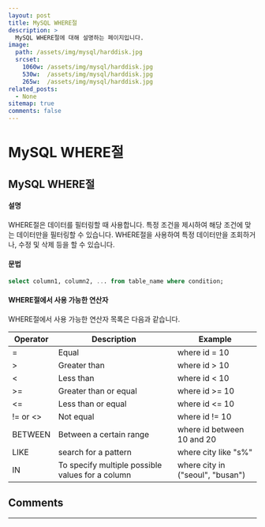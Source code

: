 ```yaml
---
layout: post
title: MySQL WHERE절
description: >
  MySQL WHERE절에 대해 설명하는 페이지입니다.
image: 
  path: /assets/img/mysql/harddisk.jpg
  srcset:
    1060w: /assets/img/mysql/harddisk.jpg
    530w:  /assets/img/mysql/harddisk.jpg
    265w:  /assets/img/mysql/harddisk.jpg
related_posts:
  - None
sitemap: true
comments: false
---
```


# MySQL WHERE절
## MySQL WHERE절

#### 설명
WHERE절은 데이터를 필터링할 때 사용합니다. 특정 조건을 제시하여 해당 조건에 맞는 데이터만을 필터링할 수 있습니다. WHERE절을 사용하여 특정 데이터만을 조회하거나, 수정 및 삭제 등을 할 수 있습니다.

#### 문법
```sql
select column1, column2, ... from table_name where condition;
```

#### WHERE절에서 사용 가능한 연산자
WHERE절에서 사용 가능한 연산자 목록은 다음과 같습니다.

| Operator | Description                                      | Example                          |
|----------|--------------------------------------------------|----------------------------------|
| =        | Equal                                            | where id = 10                    |
| >        | Greater than                                     | where id > 10                    |
| <        | Less than                                        | where id < 10                    |
| >=       | Greater than or equal                            | where id >= 10                   |
| <=       | Less than or equal                               | where id <= 10                   |
| != or <> | Not equal                                        | where id != 10                   |
| BETWEEN  | Between a certain range                          | where id between 10 and 20       |
| LIKE     | search for a pattern                             | where city like "s%"             |
| IN       | To specify multiple possible values for a column | where city in ("seoul", "busan") |

## Comments
<hr />
<script
  src="https://utteranc.es/client.js"
  repo="HyunJinNo/HyunJinNo.github.io"
  issue-term="pathname"
  theme="github-light"
  crossorigin="anonymous"
  async
></script>